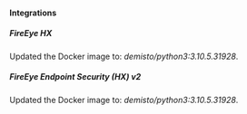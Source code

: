 
#### Integrations
##### FireEye HX
Updated the Docker image to: *demisto/python3:3.10.5.31928*.
##### FireEye Endpoint Security (HX) v2
Updated the Docker image to: *demisto/python3:3.10.5.31928*.
